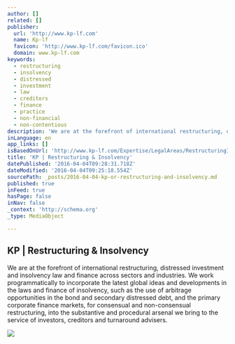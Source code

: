 ```yaml
---
author: []
related: []
publisher:
  url: 'http://www.kp-lf.com'
  name: Kp-lf
  favicon: 'http://www.kp-lf.com/favicon.ico'
  domain: www.kp-lf.com
keywords:
  - restructuring
  - insolvency
  - distressed
  - investment
  - law
  - creditors
  - finance
  - practice
  - non-financial
  - non-contentious
description: 'We are at the forefront of international restructuring, distressed investment and insolvency law and finance across sectors and industries. We work programmatically to incorporate the latest global ideas and developments in the laws and finance of insolvency, such as the use of arbitrage opportunities in the bond and secondary distressed debt, and the primary corporate finance markets, for consensual and non-consensual restructuring, into the substantive and procedural arsenal we bring to the service of investors, creditors and turnaround advisers.'
inLanguage: en
app_links: []
isBasedOnUrl: 'http://www.kp-lf.com/Expertise/LegalAreas/RestructuringInsolvency/'
title: 'KP | Restructuring & Insolvency'
datePublished: '2016-04-04T09:28:31.718Z'
dateModified: '2016-04-04T09:25:18.554Z'
sourcePath: _posts/2016-04-04-kp-or-restructuring-and-insolvency.md
published: true
inFeed: true
hasPage: false
inNav: false
_context: 'http://schema.org'
_type: MediaObject

---
```

<article style=""><h1>KP | Restructuring &amp; Insolvency</h1><p>We are at the forefront of international restructuring, distressed investment and insolvency law and finance across sectors and industries. We work programmatically to incorporate the latest global ideas and developments in the laws and finance of insolvency, such as the use of arbitrage opportunities in the bond and secondary distressed debt, and the primary corporate finance markets, for consensual and non-consensual restructuring, into the substantive and procedural arsenal we bring to the service of investors, creditors and turnaround advisers.</p><img src="http://www.kp-lf.com/upload/people/CNK_photo.jpeg" /></article>